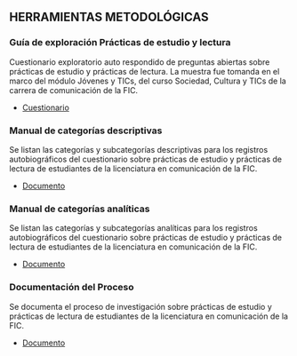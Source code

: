 ## HERRAMIENTAS METODOLÓGICAS

### Guía de exploración Prácticas de estudio y lectura

Cuestionario exploratorio auto respondido de preguntas abiertas sobre prácticas de estudio y prácticas de lectura. La muestra fue tomanda en el marco del módulo Jóvenes y TICs, del curso Sociedad, Cultura y TICs de la carrera de comunicación de la FIC.

- [Cuestionario](https://github.com/magelacabrera/Pr-cticas_estudio_lectura/blob/main/HerramientasMetodologicas/CUESTIONARIO_AUTORESPONDIDO.md)

### Manual de categorías descriptivas

Se listan las categorías y subcategorías descriptivas para los registros autobiográficos del cuestionario sobre prácticas de estudio y prácticas de lectura de estudiantes de la licenciatura en comunicación de la FIC.

- [Documento](https://github.com/magelacabrera/Pr-cticas_estudio_lectura/blob/main/HerramientasMetodologicas/MANUAL_CATEGORIAS_DESCRIPTIVAS.md)

### Manual de categorías analíticas

Se listan las categorías y subcategorías analíticas para los registros autobiográficos del cuestionario sobre prácticas de estudio y prácticas de lectura de estudiantes de la licenciatura en comunicación de la FIC.

- [Documento](https://github.com/magelacabrera/Pr-cticas_estudio_lectura/blob/main/HerramientasMetodologicas/MANUAL_CATEGORIAS_ANALITICAS.md)

### Documentación del Proceso
Se documenta el proceso de investigación sobre prácticas de estudio y prácticas de lectura de estudiantes de la licenciatura en comunicación de la FIC.
- [Documento](https://github.com/magelacabrera/Pr-cticas_estudio_lectura/blob/main/HerramientasMetodologicas/DOC_PROCESO.md)


